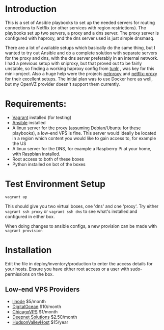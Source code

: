 # Introduction
This is a set of Ansible playbooks to set up the needed servers for routing connections to Netflix (or other services with region restrictions). The playbooks set up two servers, a proxy and a dns server. The proxy server is configured with haproxy, and the dns server used is just simple dnsmasq.

There are a lot of available setups which basically do the same thing, but I wanted to try out Ansible and do a complete solution with separate servers for the proxy and dns, with the dns server preferably in an internal network. I had a previous setup with sniproxy, but that proved out to be fairly unstable, so finding a working haproxy config from [tunlr](https://github.com/trick77/tunlr-style-dns-unblocking) , was key for this mini-project. Also a huge help were the projects [netproxy](https://github.com/skorokithakis/netproxy) and [netflix-proxy](https://github.com/ab77/netflix-proxy) for their excellent setups. The initial plan was to use Docker here as well, but my OpenVZ provider doesn't support them currently.

# Requirements:
* [Vagrant](http://www.vagrantup.com/downloads) installed (for testing)
* [Ansible](http://docs.ansible.com/ansible/intro_installation.html) installed
* A linux server for the proxy (assuming Debian/Ubuntu for these playbooks), a low-end VPS is fine. This server would ideally be located in a region which content you would like to gain access to, for example the US
* A linux server for the DNS, for example a Raspberry Pi at your home, with Raspbian installed.
* Root access to both of these boxes
* Python installed on bot of the boxes

# Test Environment Setup
```
vagrant up
```

This should give you two virtual boxes, one 'dns' and one 'proxy'. Try either 
```vagrant ssh proxy``` or ```vagrant ssh dns``` to see what's installed and configured in either box.

When doing changes to ansible configs, a new provision can be made with ```vagrant provision```

# Installation
Edit the file in deploy/inventory/production to enter the access details for your hosts. Ensure you have either root access or a user with sudo-permissions on the box.

## Low-end VPS Providers
* [linode](https://www.linode.com/) $5/month
* [DigitalOcean](https://www.digitalocean.com/) $10/month
* [ChicagoVPS](http://chicagovps.net/) $1/month
* [Deepnet Solutions](https://www.deepnetsolutions.com/kvm-vps.html) $2.50/month
* [HudsonValleyHost](http://hudsonvalleyhost.com/vps.php) $15/year